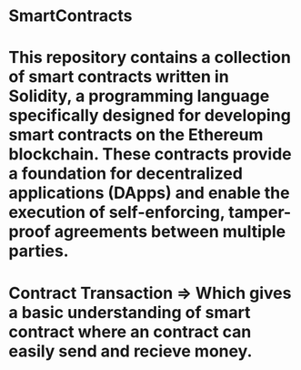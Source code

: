 # SmartContracts

# This repository contains a collection of smart contracts written in Solidity, a programming language specifically designed for developing smart contracts on the Ethereum blockchain. These contracts provide a foundation for decentralized applications (DApps) and enable the execution of self-enforcing, tamper-proof agreements between multiple parties.

# Contract Transaction => Which gives a basic understanding of smart contract where an contract can easily send and recieve money.
